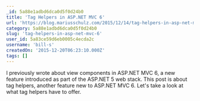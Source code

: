 ```yaml
---
_id: 5a88e1adbd6dca0d5f0d24b0
title: 'Tag Helpers in ASP.NET MVC 6'
url: 'https://blog.mariusschulz.com/2015/12/14/tag-helpers-in-asp-net-mvc-6'
category: 5a88e1adbd6dca0d5f0d24b0
slug: 'tag-helpers-in-asp-net-mvc-6'
user_id: 5a83ce59d6eb0005c4ecda2c
username: 'bill-s'
createdOn: '2015-12-20T06:23:10.000Z'
tags: []
---
```


I previously wrote about view components in ASP.NET MVC 6, a new feature introduced as part of the ASP.NET 5 web stack. This post is about tag helpers, another feature new to ASP.NET MVC 6. Let's take a look at what tag helpers have to offer.
